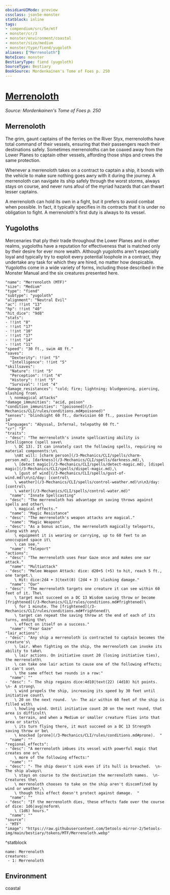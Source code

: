 ```yaml
---
obsidianUIMode: preview
cssclass: json5e-monster
statblock: inline
tags:
- compendium/src/5e/mtf
- monster/cr/3
- monster/environment/coastal
- monster/size/medium
- monster/type/fiend/yugoloth
aliases: ["Merrenoloth"]
NoteIcon: monster
BestiaryType: fiend (yugoloth)
SourceType: Bestiary
BookSource: Mordenkainen's Tome of Foes p. 250
---
```

# [Merrenoloth](3-Mechanics\CLI\bestiary\fiend/merrenoloth-mtf.md)
*Source: Mordenkainen's Tome of Foes p. 250*  

## Merrenoloth

The grim, gaunt captains of the ferries on the River Styx, merrenoloths have total command of their vessels, ensuring that their passengers reach their destinations safely. Sometimes merrenoloths can be coaxed away from the Lower Planes to captain other vessels, affording those ships and crews the same protection.

Whenever a merrenoloth takes on a contract to captain a ship, it bonds with the vehicle to make sure nothing goes awry with it during the journey. A merrenoloth can navigate its ship safely through the worst storms, always stays on course, and never runs afoul of the myriad hazards that can thwart lesser captains.

A merrenoloth can hold its own in a fight, but it prefers to avoid combat when possible. In fact, it typically specifies in its contracts that it is under no obligation to fight. A merrenoloth's first duty is always to its vessel.

## Yugoloths

Mercenaries that ply their trade throughout the Lower Planes and in other realms, yugoloths have a reputation for effectiveness that is matched only by their desire for ever more wealth. Although yugoloths aren't especially loyal and typically try to exploit every potential loophole in a contract, they undertake any task for which they are hired, no matter how despicable. Yugoloths come in a wide variety of forms, including those described in the Monster Manual and the six creatures presented here.

```statblock
"name": "Merrenoloth (MTF)"
"size": "Medium"
"type": "fiend"
"subtype": "yugoloth"
"alignment": "Neutral Evil"
"ac": !!int "13"
"hp": !!int "40"
"hit_dice": "9d8"
"stats":
- !!int "8"
- !!int "17"
- !!int "10"
- !!int "17"
- !!int "14"
- !!int "11"
"speed": "30 ft., swim 40 ft."
"saves":
  "Dexterity": !!int "5"
  "Intelligence": !!int "5"
"skillsaves":
  "Nature": !!int "5"
  "Perception": !!int "4"
  "History": !!int "5"
  "Survival": !!int "4"
"damage_resistances": "cold; fire; lightning; bludgeoning, piercing, slashing from\
  \ nonmagical attacks"
"damage_immunities": "acid, poison"
"condition_immunities": "[poisoned](/3-Mechanics/CLI/rules/conditions.md#poisoned)"
"senses": "blindsight 60 ft., darkvision 60 ft., passive Perception 14"
"languages": "Abyssal, Infernal, telepathy 60 ft."
"cr": "3"
"traits":
- "desc": "The merrenoloth's innate spellcasting ability is Intelligence (spell save\
    \ DC 13). It can innately cast the following spells, requiring no material components:\n\
    \nAt will: [charm person](/3-Mechanics/CLI/spells/charm-person.md), [darkness](/3-Mechanics/CLI/spells/darkness.md),\
    \ [detect magic](/3-Mechanics/CLI/spells/detect-magic.md), [dispel magic](/3-Mechanics/CLI/spells/dispel-magic.md),\
    \ [gust of wind](/3-Mechanics/CLI/spells/gust-of-wind.md)\n\n1/day: [control\
    \ weather](/3-Mechanics/CLI/spells/control-weather.md)\n\n3/day: [control\
    \ water](/3-Mechanics/CLI/spells/control-water.md)"
  "name": "Innate Spellcasting"
- "desc": "The merrenoloth has advantage on saving throws against spells and other\
    \ magical effects."
  "name": "Magic Resistance"
- "desc": "The merrenoloth's weapon attacks are magical."
  "name": "Magic Weapons"
- "desc": "As a bonus action, the merrenoloth magically teleports, along with any\
    \ equipment it is wearing or carrying, up to 60 feet to an unoccupied space it\
    \ can see."
  "name": "Teleport"
"actions":
- "desc": "The merrenoloth uses Fear Gaze once and makes one oar attack."
  "name": "Multiattack"
- "desc": "Melee Weapon Attack: dice: d20+5 (+5) to hit, reach 5 ft., one target.\
    \ Hit: dice:2d4 + 3|text(8) (2d4 + 3) slashing damage."
  "name": "Oar"
- "desc": "The merrenoloth targets one creature it can see within 60 feet of it. The\
    \ target must succeed on a DC 13 Wisdom saving throw or become [frightened](/3-Mechanics/CLI/rules/conditions.md#frightened)\
    \ for 1 minute. The [frightened](/3-Mechanics/CLI/rules/conditions.md#frightened)\
    \ target can repeat the saving throw at the end of each of its turns, ending the\
    \ effect on itself on a success."
  "name": "Fear Gaze"
"lair_actions":
- "desc": "Any ship a merrenoloth is contracted to captain becomes the creature's\
    \ lair. When fighting on the ship, the merrenoloth can invoke its ability to take\
    \ lair actions. On initiative count 20 (losing initiative ties), the merrenoloth\
    \ can take one lair action to cause one of the following effects; it can't use\
    \ the same effect two rounds in a row:"
  "name": ""
- "desc": "- The ship regains dice:4d10|text(22) (4d10) hit points.  \n- A strong\
    \ wind propels the ship, increasing its speed by 30 feet until initiative count\
    \ 20 on the next round.  \n- The air within 60 feet of the ship is filled with\
    \ howling wind. Until initiative count 20 on the next round, that area is difficult\
    \ terrain, and when a Medium or smaller creature flies into that area or starts\
    \ its turn flying there, it must succeed on a DC 13 Strength saving throw or be\
    \ knocked [prone](/3-Mechanics/CLI/rules/conditions.md#prone).  "
  "name": ""
"regional_effects":
- "desc": "A merrenoloth imbues its vessel with powerful magic that creates one or\
    \ more of the following effects:"
  "name": ""
- "desc": "- The ship doesn't sink even if its hull is breached.  \n- The ship always\
    \ stays on course to the destination the merrenoloth names.  \n- Creatures the\
    \ merrenoloth chooses to take on the ship aren't discomfited by wind or weather,\
    \ though this effect doesn't protect against damage.  "
  "name": ""
- "desc": "If the merrenoloth dies, these effects fade over the course of dice: 1d6|avg|noform\
    \ (1d6) hours."
  "name": ""
"source":
- "MTF"
"image": "https://raw.githubusercontent.com/5etools-mirror-2/5etools-img/main/bestiary/tokens/MTF/Merrenoloth.webp"
```
^statblock

```encounter-table
name: Merrenoloth
creatures:
 - 1: Merrenoloth
```

## Environment

coastal